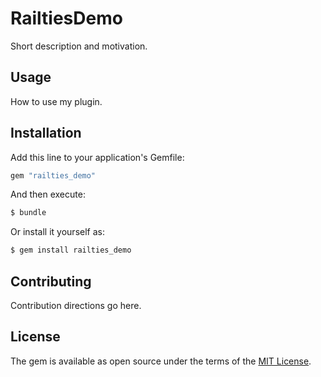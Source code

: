 # RailtiesDemo
Short description and motivation.

## Usage
How to use my plugin.

## Installation
Add this line to your application's Gemfile:

```ruby
gem "railties_demo"
```

And then execute:
```bash
$ bundle
```

Or install it yourself as:
```bash
$ gem install railties_demo
```

## Contributing
Contribution directions go here.

## License
The gem is available as open source under the terms of the [MIT License](https://opensource.org/licenses/MIT).
